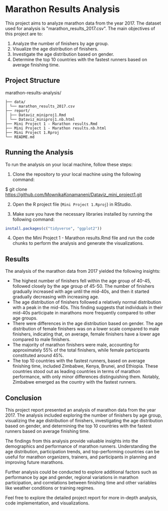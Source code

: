 # Marathon Results Analysis

This project aims to analyze marathon data from the year 2017. The dataset used for analysis is "marathon_results_2017.csv". The main objectives of this project are to:

1. Analyze the number of finishers by age group.
2. Visualize the age distribution of finishers.
3. Investigate the age distribution based on gender.
4. Determine the top 10 countries with the fastest runners based on average finishing time.

## Project Structure

marathon-results-analysis/
```
├── data/
│ └── marathon_results_2017.csv
├── report/
│ ├── Dataviz_miniproj1.Rmd
│ └── Dataviz_miniproj1.nb.html
├── Mini Project 1 - Marathon results.Rmd
├── Mini Project 1 - Marathon results.nb.html
├── Mini Project 1.Rproj
└── README.md
```
## Running the Analysis

To run the analysis on your local machine, follow these steps:

1. Clone the repository to your local machine using the following command:

$ git clone https://github.com/MownikaKonamaneni/Dataviz_mini_project1.git


2. Open the R project file (`Mini Project 1.Rproj`) in RStudio.

3. Make sure you have the necessary libraries installed by running the following command:

```R
install.packages(c("tidyverse", "ggplot2"))
```
4. Open the Mini Project 1 - Marathon results.Rmd file and run the code chunks to perform the analysis and generate the visualizations.

## Results

The analysis of the marathon data from 2017 yielded the following insights:

- The highest number of finishers fell within the age group of 40-45, followed closely by the age group of 45-50. The number of finishers gradually increased with age until the mid-40s, and then it started gradually decreasing with increasing age.
- The age distribution of finishers followed a relatively normal distribution with a peak in the mid-40s. This finding suggests that individuals in their mid-40s participate in marathons more frequently compared to other age groups.
- There were differences in the age distribution based on gender. The age distribution of female finishers was on a lower scale compared to male finishers, indicating that, on average, female finishers have a lower age compared to male finishers.
- The majority of marathon finishers were male, accounting for approximately 55% of the total finishers, while female participants constituted around 45%.
- The top 10 countries with the fastest runners, based on average finishing time, included Zimbabwe, Kenya, Brunei, and Ethiopia. These countries stood out as leading countries in terms of marathon performance, with only minor differences distinguishing them. Notably, Zimbabwe emerged as the country with the fastest runners.

## Conclusion

This project report presented an analysis of marathon data from the year 2017. The analysis included exploring the number of finishers by age group, visualizing the age distribution of finishers, investigating the age distribution based on gender, and determining the top 10 countries with the fastest runners based on average finishing time. 

The findings from this analysis provide valuable insights into the demographics and performance of marathon runners. Understanding the age distribution, participation trends, and top-performing countries can be useful for marathon organizers, trainers, and participants in planning and improving future marathons.

Further analysis could be conducted to explore additional factors such as performance by age and gender, regional variations in marathon participation, and correlations between finishing time and other variables like weather conditions or training regimes.

Feel free to explore the detailed project report for more in-depth analysis, code implementation, and visualizations.

